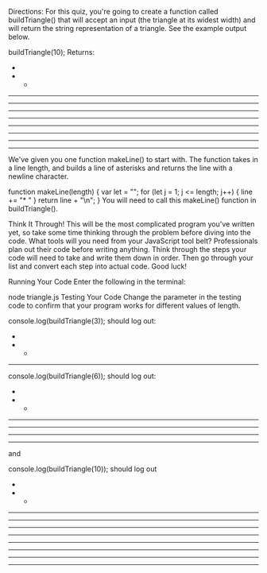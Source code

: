Directions:
For this quiz, you're going to create a function called buildTriangle() that will accept an input (the triangle at its widest width) and will return the string representation of a triangle. See the example output below.

buildTriangle(10);
Returns:

* 
* * 
* * * 
* * * * 
* * * * * 
* * * * * * 
* * * * * * * 
* * * * * * * * 
* * * * * * * * * 
* * * * * * * * * * 
We've given you one function makeLine() to start with. The function takes in a line length, and builds a line of asterisks and returns the line with a newline character.

function makeLine(length) {
  var let = "";
  for (let j = 1; j <= length; j++) {
    line += "* "
  }
  return line + "\n";
}
You will need to call this makeLine() function in buildTriangle().

Think It Through!
This will be the most complicated program you've written yet, so take some time thinking through the problem before diving into the code. What tools will you need from your JavaScript tool belt? Professionals plan out their code before writing anything. Think through the steps your code will need to take and write them down in order. Then go through your list and convert each step into actual code. Good luck!

Running Your Code
Enter the following in the terminal:

node triangle.js
Testing Your Code
Change the parameter in the testing code to confirm that your program works for different values of length.

console.log(buildTriangle(3));
should log out:

* 
* * 
* * * 
console.log(buildTriangle(6));
should log out:

* 
* * 
* * * 
* * * * 
* * * * * 
* * * * * * 
and

console.log(buildTriangle(10));
should log out

* 
* * 
* * * 
* * * * 
* * * * * 
* * * * * * 
* * * * * * * 
* * * * * * * * 
* * * * * * * * * 
* * * * * * * * * * 
